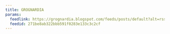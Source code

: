 ```yaml
---
title: GROGNARDIA
params:
  feedlink: https://grognardia.blogspot.com/feeds/posts/default?alt=rss
  feedid: 271be8ab322bbb591f0283e133c3c2cf
---
```


